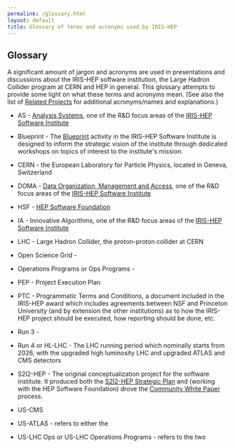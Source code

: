 ```yaml
---
permalink: /glossary.html
layout: default
title: Glossary of terms and acronyms used by IRIS-HEP
---
```


## Glossary

A significant amount of jargon and acronyms are used in presentations and
discussions about the IRIS-HEP software institution, the Large Hadron Collider
program at CERN and HEP in general. This glossary attempts to provide some
light on what these terms and acronyms mean.  (See also the list of [Related Projects](https://iris-hep.org/collaborations) for additional acronyms/names and explanations.)

  * AS - [Analysis Systems](https://iris-hep.org/as.html), one of the R&D focus areas of the [IRIS-HEP Software Institute](https://iris-hep.org/)

  * Blueprint - The [Blueprint](https://iris-hep.org/blueprint.html) activity in the IRIS-HEP Software Institute is designed to inform the strategic vision of the institute through dedicated workshops on topics of interest to the institute's mission.

  * CERN - the European Laboratory for Particle Physics, located in Geneva, Switzerland

  * DOMA - [Data Organization, Management and Access](https://iris-hep.org/doma.html), one of the R&D focus areas of the [IRIS-HEP Software Institute](https://iris-hep.org/)

  * HSF - [HEP Software Foundation](https://hepsoftwarefoundation.org/)

  * IA - Innovative Algorithms, one of the R&D focus areas of the [IRIS-HEP Software Institute](https://iris-hep.org/)

  * LHC - Large Hadron Collider, the proton-proton collider at CERN

  * Open Science Grid - 

  * Operations Programs or Ops Programs - 

  * PEP - Project Execution Plan

  * PTC - Programmatic Terms and Conditions, a document included in the IRIS-HEP award which includes agreements between NSF and Princeton University (and by extension the other institutions) as to how the IRIS-HEP project should be executed, how reporting should be done, etc.

  * Run 3 - 

  * Run 4 or HL-LHC - The LHC running period which nominally starts from 2026, with the upgraded high luminosity LHC and upgraded ATLAS and CMS detectors

  * S2I2-HEP - The original conceptualization project for the software institute. It produced both the [S2I2-HEP Strategic Plan](https://arxiv.org/abs/1712.06592)  and (working with the HEP Software Foundation) drove the [Community White Paper](https://arxiv.org/abs/1712.06982)  process.

  * US-CMS 

  * US-ATLAS - refers to either the 

  * US-LHC Ops or US-LHC Operations Programs - refers to the two 

 
